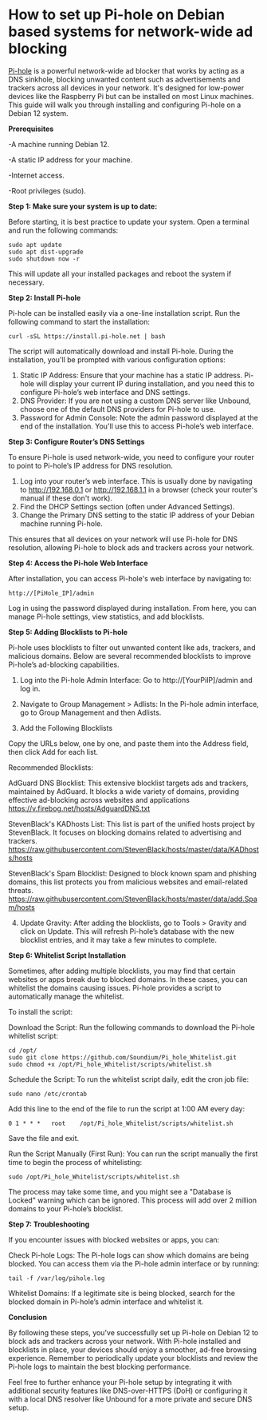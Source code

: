 # How to set up Pi-hole on Debian based systems for network-wide ad blocking

[Pi-hole](https://pi-hole.net/) is a powerful network-wide ad blocker that works by acting as a DNS sinkhole, blocking unwanted content such as advertisements and trackers across all devices in your network. It's designed for low-power devices like the Raspberry Pi but can be installed on most Linux machines. This guide will walk you through installing and configuring Pi-hole on a Debian 12 system.

**Prerequisites**

-A machine running Debian 12.

-A static IP address for your machine.

-Internet access.

-Root privileges (sudo).

**Step 1: Make sure your system is up to date:**

Before starting, it is best practice to update your system. Open a terminal and run the following commands:

```
sudo apt update
sudo apt dist-upgrade
sudo shutdown now -r
```

This will update all your installed packages and reboot the system if necessary.

**Step 2: Install Pi-hole**

Pi-hole can be installed easily via a one-line installation script. Run the following command to start the installation:

```
curl -sSL https://install.pi-hole.net | bash
```
The script will automatically download and install Pi-hole. During the installation, you'll be prompted with various configuration options:

  1. Static IP Address: Ensure that your machine has a static IP address. Pi-hole will display your current IP during installation, and you need this to configure Pi-hole’s web interface and DNS settings.
  2. DNS Provider: If you are not using a custom DNS server like Unbound, choose one of the default DNS providers for Pi-hole to use.
  3. Password for Admin Console: Note the admin password displayed at the end of the installation. You'll use this to access Pi-hole’s web interface.

**Step 3: Configure Router’s DNS Settings**

To ensure Pi-hole is used network-wide, you need to configure your router to point to Pi-hole’s IP address for DNS resolution.

  1. Log into your router’s web interface. This is usually done by navigating to http://192.168.0.1 or http://192.168.1.1 in a browser (check your router's manual if these don't work).
  2. Find the DHCP Settings section (often under Advanced Settings).
  3. Change the Primary DNS setting to the static IP address of your Debian machine running Pi-hole.

This ensures that all devices on your network will use Pi-hole for DNS resolution, allowing Pi-hole to block ads and trackers across your network.

**Step 4: Access the Pi-hole Web Interface**

After installation, you can access Pi-hole's web interface by navigating to:

```
http://[PiHole_IP]/admin
```
Log in using the password displayed during installation. From here, you can manage Pi-hole settings, view statistics, and add blocklists.

**Step 5: Adding Blocklists to Pi-hole**

Pi-hole uses blocklists to filter out unwanted content like ads, trackers, and malicious domains. Below are several recommended blocklists to improve Pi-hole’s ad-blocking capabilities.

   1. Log into the Pi-hole Admin Interface: Go to http://[YourPiIP]/admin and log in.

   2. Navigate to Group Management > Adlists: In the Pi-hole admin interface, go to Group Management and then Adlists.

   3. Add the Following Blocklists
   
Copy the URLs below, one by one, and paste them into the Address field, then click Add for each list.

Recommended Blocklists:

   AdGuard DNS Blocklist: This extensive blocklist targets ads and trackers, maintained by AdGuard. It blocks a wide variety of domains, providing effective ad-blocking across websites and applications
   https://v.firebog.net/hosts/AdguardDNS.txt

   StevenBlack's KADhosts List: This list is part of the unified hosts project by StevenBlack. It focuses on blocking domains related to advertising and trackers.
   https://raw.githubusercontent.com/StevenBlack/hosts/master/data/KADhosts/hosts

   StevenBlack's Spam Blocklist: Designed to block known spam and phishing domains, this list protects you from malicious websites and email-related threats.
   https://raw.githubusercontent.com/StevenBlack/hosts/master/data/add.Spam/hosts

   4. Update Gravity: After adding the blocklists, go to Tools > Gravity and click on Update. This will refresh Pi-hole’s database with the new blocklist entries, and it may take a few minutes to complete.

**Step 6: Whitelist Script Installation**

Sometimes, after adding multiple blocklists, you may find that certain websites or apps break due to blocked domains. In these cases, you can whitelist the domains causing issues. Pi-hole provides a script to automatically manage the whitelist.

To install the script:

   Download the Script: Run the following commands to download the Pi-hole whitelist script:

```
cd /opt/
sudo git clone https://github.com/Soundium/Pi_hole_Whitelist.git
sudo chmod +x /opt/Pi_hole_Whitelist/scripts/whitelist.sh
```
Schedule the Script: To run the whitelist script daily, edit the cron job file:

```
sudo nano /etc/crontab
```
Add this line to the end of the file to run the script at 1:00 AM every day:

```
0 1 * * *   root    /opt/Pi_hole_Whitelist/scripts/whitelist.sh
```
Save the file and exit.

Run the Script Manually (First Run): You can run the script manually the first time to begin the process of whitelisting:

```
sudo /opt/Pi_hole_Whitelist/scripts/whitelist.sh
```
   The process may take some time, and you might see a "Database is Locked" warning which can be ignored. This process will add over 2 million domains to your Pi-hole’s blocklist.


**Step 7: Troubleshooting**

If you encounter issues with blocked websites or apps, you can:

   Check Pi-hole Logs: The Pi-hole logs can show which domains are being blocked. You can access them via the Pi-hole admin interface or by running:

```
tail -f /var/log/pihole.log
```
   Whitelist Domains: If a legitimate site is being blocked, search for the blocked domain in Pi-hole’s admin interface and whitelist it.

**Conclusion**

By following these steps, you've successfully set up Pi-hole on Debian 12 to block ads and trackers across your network. With Pi-hole installed and blocklists in place, your devices should enjoy a smoother, ad-free browsing experience. Remember to periodically update your blocklists and review the Pi-hole logs to maintain the best blocking performance.

Feel free to further enhance your Pi-hole setup by integrating it with additional security features like DNS-over-HTTPS (DoH) or configuring it with a local DNS resolver like Unbound for a more private and secure DNS setup.
